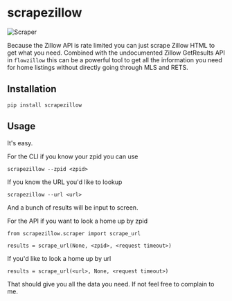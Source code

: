 scrapezillow
==============
![Scraper](http://www.earthmoversmagazine.co.uk/wp-content/uploads/2013/11/8-1024x722.jpg)

Because the Zillow API is rate limited you can just scrape Zillow HTML to get what 
you need. Combined with the undocumented Zillow GetResults API in `flowzillow` this can be a powerful
tool to get all the information you need for home listings without directly going through MLS and 
RETS.

Installation
------------

    pip install scrapezillow

Usage
-----
It's easy.

For the CLI if you know your zpid you can use

    scrapezillow --zpid <zpid>

If you know the URL you'd like to lookup

    scrapezillow --url <url>

And a bunch of results will be input to screen.

For the API if you want to look a home up by zpid

    from scrapezillow.scraper import scrape_url

    results = scrape_url(None, <zpid>, <request timeout>)

If you'd like to look a home up by url

    results = scrape_url(<url>, None, <request timeout>)

That should give you all the data you need. If not feel free to complain to me.
